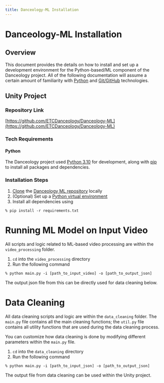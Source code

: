 ```yaml
---
title: Danceology-ML Installation
---
```


# Danceology-ML Installation
## Overview
This document provides the details on how to install and set up a development environment for the Python-based/ML component of the Danceology project. All of the following documentation will assume a certain amount of familiarity with [Python](https://www.python.org/) and [Git/GitHub](https://docs.github.com/en) technologies.

## Unity Project
### Repository Link
[https://github.com/ETCDanceology/Danceology-ML](https://github.com/ETCDanceology/Danceology-ML)

### Tech Requirements
#### Python
The Danceology project used [Python 3.10](https://www.python.org/downloads/) for development, along with [pip](https://pip.pypa.io/en/stable/installation/) to install all packages and dependencies.

### Installation Steps
1. [Clone](https://docs.github.com/en/repositories/creating-and-managing-repositories/cloning-a-repository) the [Danceology ML repository](https://github.com/ETCDanceology/Danceology-ML) locally
2. (Optional) Set up a [Python virtual environment](https://docs.python.org/3/library/venv.html)
3. Install all dependencies using
```
% pip install -r requirements.txt
```

# Running ML Model on Input Video
All scripts and logic related to ML-based video processing are within the `video_processing` folder.

1. `cd` into the `video_processing` directory
2. Run the following command
```
% python main.py -i [path_to_input_video] -o [path_to_output_json]
```

The output json file from this can be directly used for data cleaning below.


# Data Cleaning
All data cleaning scripts and logic are within the `data_cleaning` folder. The `main.py` file contains all the main cleaning functions; the `util.py` file contains all utility functions that are used during the data cleaning process.

You can customize how data cleaning is done by modifying different parameters within the `main.py` file.

1. `cd` into the `data_cleaning` directory
2. Run the following command
```
% python main.py -i [path_to_input_json] -o [path_to_output_json]
```

The output file from data cleaning can be used within the Unity project.
